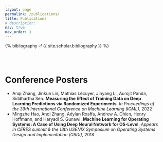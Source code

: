 ```yaml
---
layout: page
permalink: /publications/
title: Publications
# description: 
nav: true
nav_order: 1
---
```

<!-- _pages/publications.md -->
<div class="publications">

{% bibliography -f {{ site.scholar.bibliography }} %}

</div>

<br/><br/>

# Conference Posters

- Anqi Zhang, Jinkun Lin, Mathias Lécuyer, Jinyang Li, Aurojit Panda, Siddhartha Sen. **Measuring the Effect of Training Data on Deep Learning Predictions via Randomized Experiments**. *In Proceedings of the 39th International Conference on Machine Learning (ICML)*, 2022
- Mingzhe Hao, Anqi Zhang, Adylan Roaffa, Andrew A. Chien, Henry Hoffmann, and Haryadi S. Gunawi. **Machine Learning for Operating Systems: A Case of Using Deep Neural Network for OS-Level**. *Appears in CERES summit & the 13th USENIX Symposium on Operating Systems Design and Implementation (OSDI)*, 2018
